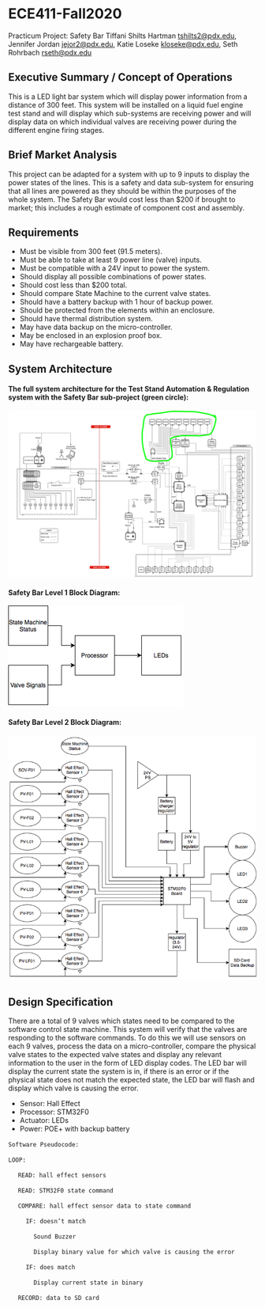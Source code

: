 # ECE411-Fall2020
Practicum Project: Safety Bar
Tiffani Shilts Hartman <tshilts2@pdx.edu>, Jennifer Jordan <jejor2@pdx.edu>, Katie Loseke <kloseke@pdx.edu>, Seth Rohrbach <rseth@pdx.edu>


## Executive Summary / Concept of Operations

This is a LED light bar system which will display power information from a distance of 300 feet. This system will be installed on a liquid fuel engine test stand and will display which sub-systems are receiving power and will display data on which individual valves are receiving power during the different engine firing stages. 

## Brief Market Analysis

This project can be adapted for a system with up to 9 inputs to display the power states of the lines. This is a safety and data sub-system for ensuring that all lines are powered as they should be within the purposes of the whole system. The Safety Bar would cost less than $200 if brought to market; this includes a rough estimate of component cost and assembly.

## Requirements

- Must be visible from 300 feet (91.5 meters).
- Must be able to take at least 9 power line (valve) inputs.
- Must be compatible with a 24V input to power the system.
- Should display all possible combinations of power states.
- Should cost less than $200 total.
- Should compare State Machine to the current valve states.
- Should have a battery backup with 1 hour of backup power.
- Should be protected from the elements within an enclosure.
- Should have thermal distribution system.
- May have data backup on the micro-controller.
- May be enclosed in an explosion proof box.
- May have rechargeable battery.

## System Architecture

#### The full system architecture for the Test Stand Automation & Regulation system with the Safety Bar sub-project (green circle):
![TSAR System Architecture Practicum](https://github.com/jejor/ECE411-Fall2020/blob/main/images/sysArch-Practicum.png?raw=true)

#### Safety Bar Level 1 Block Diagram:
![Level 1 Block Diagram](https://github.com/jejor/ECE411-Fall2020/blob/main/images/level1.png?raw=true)

#### Safety Bar Level 2 Block Diagram:
![Level 2 Block Diagram](https://github.com/jejor/ECE411-Fall2020/blob/main/images/level2.png?raw=true)

## Design Specification

There are a total of 9 valves which states need to be compared to the software control state machine. This system will verify that the valves are responding to the software commands. To do this we will use sensors on each 9 valves, process the data on a micro-controller, compare the physical valve states to the expected valve states and display any relevant information to the user in the form of LED display codes. The LED bar will display the current state the system is in, if there is an error or if the physical state does not match the expected state, the LED bar will flash and display which valve is causing the error. 

- Sensor: Hall Effect
- Processor: STM32F0
- Actuator: LEDs
- Power: POE+ with backup battery

`Software Pseudocode:`

`LOOP:`

&nbsp;&nbsp;&nbsp;&nbsp; `READ: hall effect sensors`

&nbsp;&nbsp;&nbsp;&nbsp; `READ: STM32F0 state command`

&nbsp;&nbsp;&nbsp;&nbsp; `COMPARE: hall effect sensor data to state command`

&nbsp;&nbsp;&nbsp;&nbsp;&nbsp;&nbsp;&nbsp;&nbsp; `IF: doesn’t match`

&nbsp;&nbsp;&nbsp;&nbsp;&nbsp;&nbsp;&nbsp;&nbsp;&nbsp;&nbsp;&nbsp;&nbsp; `Sound Buzzer`

&nbsp;&nbsp;&nbsp;&nbsp;&nbsp;&nbsp;&nbsp;&nbsp;&nbsp;&nbsp;&nbsp;&nbsp; `Display binary value for which valve is causing the error`

&nbsp;&nbsp;&nbsp;&nbsp;&nbsp;&nbsp;&nbsp;&nbsp; `IF: does match`

&nbsp;&nbsp;&nbsp;&nbsp;&nbsp;&nbsp;&nbsp;&nbsp;&nbsp;&nbsp;&nbsp;&nbsp; `Display current state in binary`

&nbsp;&nbsp;&nbsp;&nbsp; `RECORD: data to SD card`

